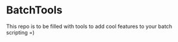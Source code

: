 BatchTools
==========

This repo is to be filled with tools to add cool features to your batch scripting =)
